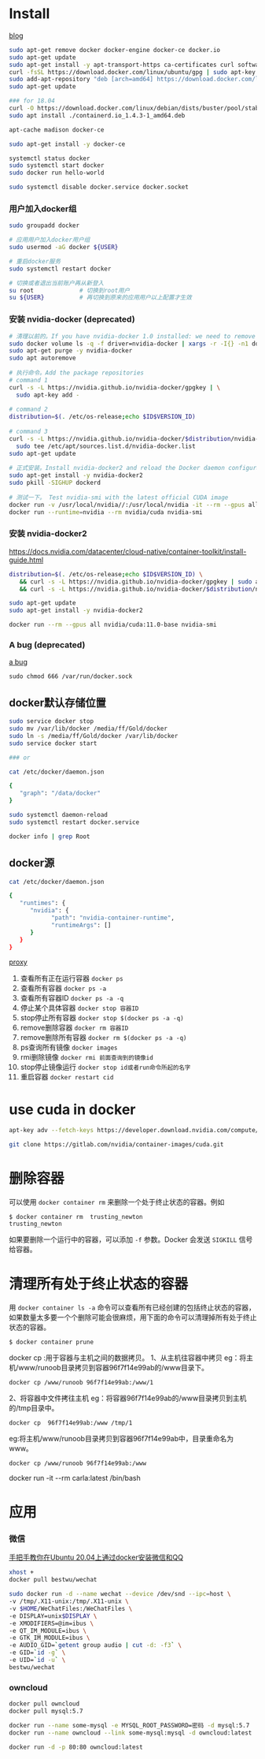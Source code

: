 # Install

[blog](https://blog.csdn.net/jinking01/article/details/82490688)

```bash
sudo apt-get remove docker docker-engine docker-ce docker.io
sudo apt-get update
sudo apt-get install -y apt-transport-https ca-certificates curl software-properties-common
curl -fsSL https://download.docker.com/linux/ubuntu/gpg | sudo apt-key add -
sudo add-apt-repository "deb [arch=amd64] https://download.docker.com/linux/ubuntu $(lsb_release -cs) stable"
sudo apt-get update

### for 18.04
curl -O https://download.docker.com/linux/debian/dists/buster/pool/stable/amd64/containerd.io_1.4.3-1_amd64.deb
sudo apt install ./containerd.io_1.4.3-1_amd64.deb

apt-cache madison docker-ce

sudo apt-get install -y docker-ce

systemctl status docker
sudo systemctl start docker
sudo docker run hello-world

sudo systemctl disable docker.service docker.socket

```

### 用户加入docker组

```bash
sudo groupadd docker

# 应用用户加入docker用户组
sudo usermod -aG docker ${USER}

# 重启docker服务
sudo systemctl restart docker

# 切换或者退出当前账户再从新登入
su root             # 切换到root用户
su ${USER}          # 再切换到原来的应用用户以上配置才生效
```


### 安装 nvidia-docker (deprecated)
```bash
# 清理以前的。If you have nvidia-docker 1.0 installed: we need to remove it and all existing GPU containers
sudo docker volume ls -q -f driver=nvidia-docker | xargs -r -I{} -n1 docker ps -q -a -f volume={} | xargs -r docker rm -f
sudo apt-get purge -y nvidia-docker
sudo apt autoremove
 
# 执行命令。Add the package repositories
# command 1
curl -s -L https://nvidia.github.io/nvidia-docker/gpgkey | \
  sudo apt-key add -
 
# command 2
distribution=$(. /etc/os-release;echo $ID$VERSION_ID)
 
# command 3
curl -s -L https://nvidia.github.io/nvidia-docker/$distribution/nvidia-docker.list | \
  sudo tee /etc/apt/sources.list.d/nvidia-docker.list
sudo apt-get update
 
# 正式安装。Install nvidia-docker2 and reload the Docker daemon configuration
sudo apt-get install -y nvidia-docker2
sudo pkill -SIGHUP dockerd
 
# 测试一下。 Test nvidia-smi with the latest official CUDA image
docker run -v /usr/local/nvidia//:/usr/local/nvidia -it --rm --gpus all nvidia/cuda:10.1-cudnn7-devel-ubuntu18.04 bash
docker run --runtime=nvidia --rm nvidia/cuda nvidia-smi
```

### 安装 nvidia-docker2

https://docs.nvidia.com/datacenter/cloud-native/container-toolkit/install-guide.html

```bash
distribution=$(. /etc/os-release;echo $ID$VERSION_ID) \
   && curl -s -L https://nvidia.github.io/nvidia-docker/gpgkey | sudo apt-key add - \
   && curl -s -L https://nvidia.github.io/nvidia-docker/$distribution/nvidia-docker.list | sudo tee /etc/apt/sources.list.d/nvidia-docker.list

sudo apt-get update
sudo apt-get install -y nvidia-docker2

docker run --rm --gpus all nvidia/cuda:11.0-base nvidia-smi

```

### A bug (deprecated)

[a bug](https://www.digitalocean.com/community/questions/how-to-fix-docker-got-permission-denied-while-trying-to-connect-to-the-docker-daemon-socket)

	sudo chmod 666 /var/run/docker.sock

## docker默认存储位置
```bash
sudo service docker stop
sudo mv /var/lib/docker /media/ff/Gold/docker
sudo ln -s /media/ff/Gold/docker /var/lib/docker
sudo service docker start

### or

cat /etc/docker/daemon.json

{
   "graph": "/data/docker"
}

sudo systemctl daemon-reload
sudo systemctl restart docker.service

docker info | grep Root
```


## docker源
```bash
cat /etc/docker/daemon.json

{
   "runtimes": {
      "nvidia": {
            "path": "nvidia-container-runtime",
            "runtimeArgs": []
      }
   }
}
```

[proxy](https://note.qidong.name/2020/05/docker-proxy/)





1. 查看所有正在运行容器
   `docker ps`
2. 查看所有容器
   `docker ps -a`
3. 查看所有容器ID
   `docker ps -a -q`
4. 停止某个具体容器
   `docker stop 容器ID`
5. stop停止所有容器
   `docker stop $(docker ps -a -q)`
6. remove删除容器
   `docker rm 容器ID`
7. remove删除所有容器
   `docker rm $(docker ps -a -q)`
8. ps查询所有镜像
   `docker images`
9. rmi删除镜像
   `docker rmi 前面查询到的镜像id`
10. stop停止镜像运行
    `docker stop id或者run命令所起的名字`
11. 重启容器
   `docker restart cid`


# use cuda in docker

```bash
apt-key adv --fetch-keys https://developer.download.nvidia.com/compute/cuda/repos/ubuntu1804/x86_64/7fa2af80.pub

git clone https://gitlab.com/nvidia/container-images/cuda.git

```



# 删除容器

可以使用 `docker container rm` 来删除一个处于终止状态的容器。例如



```
$ docker container rm  trusting_newton
trusting_newton
```

如果要删除一个运行中的容器，可以添加 `-f` 参数。Docker 会发送 `SIGKILL` 信号给容器。

# 清理所有处于终止状态的容器

用 `docker container ls -a` 命令可以查看所有已经创建的包括终止状态的容器，如果数量太多要一个个删除可能会很麻烦，用下面的命令可以清理掉所有处于终止状态的容器。



```
$ docker container prune
```







docker cp :用于容器与主机之间的数据拷贝。
1、从主机往容器中拷贝
eg：将主机/www/runoob目录拷贝到容器96f7f14e99ab的/www目录下。

```
docker cp /www/runoob 96f7f14e99ab:/www/1
```

2、将容器中文件拷往主机
eg：将容器96f7f14e99ab的/www目录拷贝到主机的/tmp目录中。

```
docker cp  96f7f14e99ab:/www /tmp/1
```

eg:将主机/www/runoob目录拷贝到容器96f7f14e99ab中，目录重命名为www。

```
docker cp /www/runoob 96f7f14e99ab:/www
```





docker run -it --rm  carla:latest /bin/bash








# 应用
### 微信
[手把手教你在Ubuntu 20.04上通过docker安装微信和QQ](https://zhuanlan.zhihu.com/p/323723229)
```bash
xhost +
docker pull bestwu/wechat

sudo docker run -d --name wechat --device /dev/snd --ipc=host \
-v /tmp/.X11-unix:/tmp/.X11-unix \
-v $HOME/WeChatFiles:/WeChatFiles \
-e DISPLAY=unix$DISPLAY \
-e XMODIFIERS=@im=ibus \
-e QT_IM_MODULE=ibus \
-e GTK_IM_MODULE=ibus \
-e AUDIO_GID=`getent group audio | cut -d: -f3` \
-e GID=`id -g` \
-e UID=`id -u` \
bestwu/wechat
```

### owncloud
```bash
docker pull owncloud
docker pull mysql:5.7

docker run --name some-mysql -e MYSQL_ROOT_PASSWORD=密码 -d mysql:5.7
docker run --name owncloud --link some-mysql:mysql -d owncloud:latest

docker run -d -p 80:80 owncloud:latest
```
